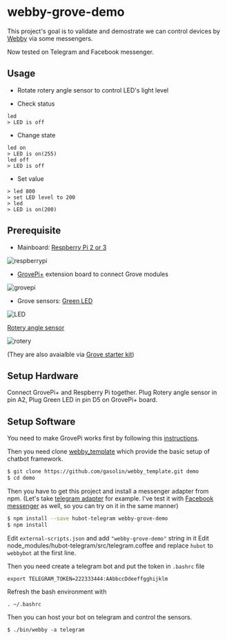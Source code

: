 # webby-grove-demo
This project's goal is to validate and demostrate we can control devices by [Webby](https://github.com/gasolin/webbybot) via some messengers.

Now tested on Telegram and Facebook messenger.

## Usage

* Rotate rotery angle sensor to control LED's light level

* Check status
```
led
> LED is off
```

* Change state
```
led on
> LED is on(255)
led off
> LED is off
```
* Set value
```
> led 800
> set LED level to 200
> led
> LED is on(200)
```

## Prerequisite

* Mainboard: [Respberry Pi 2 or 3](http://www.seeedstudio.com/depot/Raspberry-Pi-3-Model-B-p-2625.html)

![respberrypi](http://www.seeedstudio.com/depot/bmz_cache/a/a69d5b1d5e88c20818330a90b0513893.image.530x397.jpg)

* [GrovePi+](http://www.seeedstudio.com/depot/GrovePi-p-2241.html) extension board to connect Grove modules

![grovepi](http://www.seeedstudio.com/depot/includes/templates/bootstrap/images/grove/grovepi2.jpg)

* Grove sensors:
[Green LED](http://www.seeedstudio.com/depot/Grove-Green-LED-p-1144.html)

![LED](http://www.seeedstudio.com/depot/bmz_cache/f/f27040ee3d12783bbf6490a99ca1512e.image.530x397.jpg)

[Rotery angle sensor](http://www.seeedstudio.com/depot/grove-rotary-angle-sensor-p-770.html)

![rotery](http://www.seeedstudio.com/depot/bmz_cache/1/100eefa0c7159e81dd6382b7ebee5c59.image.530x397.jpg)

(They are also avaialble via [Grove starter kit](http://www.seeedstudio.com/depot/Grove-Starter-Kit-for-Arduino-p-1855.html))

## Setup Hardware

Connect GrovePi+ and Respberry Pi together.
Plug Rotery angle sensor in pin A2, Plug Green LED in pin D5 on GrovePi+ board.

## Setup Software

You need to make GrovePi works first by following this [instructions](http://www.dexterindustries.com/GrovePi/get-started-with-the-grovepi/setting-software/).

Then you need clone [webby_template](https://github.com/gasolin/webby_template) which provide the basic setup of chatbot framework.

```bash
$ git clone https://github.com/gasolin/webby_template.git demo
$ cd demo
```
Then you have to get this project and install a messenger adapter from npm. (Let's take [telegram adapter](https://github.com/lukefx/hubot-telegram) for example. I've test it with [Facebook messenger](https://github.com/kimberli/hubot-messenger) as well, so you can try on it in the same manner)

```bash
$ npm install --save hubot-telegram webby-grove-demo
$ npm install
```

Edit `external-scripts.json` and add `"webby-grove-demo"` string in it
Edit node_modules/hubot-telegram/src/telegram.coffee and replace `hubot` to `webbybot` at the first line.

Then you need create a telegram bot and put the token in `.bashrc` file

```
export TELEGRAM_TOKEN=222333444:AAbbccDdeeffgghijklm
```

Refresh the bash environment with

```
. ~/.bashrc
```

Then you can host your bot on telegram and control the sensors.

```
$ ./bin/webby -a telegram
```
